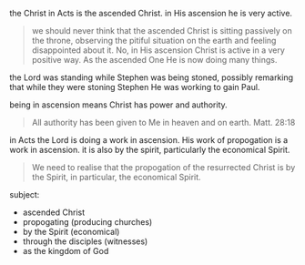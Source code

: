the Christ in Acts is the ascended Christ. in His ascension he is very active.

> we should never think that the ascended Christ is sitting passively on the throne, observing the pitiful situation on the earth and feeling disappointed about it. No, in His ascension Christ is active in a very positive way. As the ascended One He is now doing many things.

the Lord was standing while Stephen was being stoned, possibly remarking that while they were stoning Stephen He was working to gain Paul.

being in ascension means Christ has power and authority.

> All authority has been given to Me in heaven and on earth.
Matt. 28:18

in Acts the Lord is doing a work in ascension. His work of propogation is a work 
in ascension. it is also by the spirit, particularly the economical Spirit.

> We need to realise that the propogation of the resurrected Christ is by the Spirit, in particular, the economical Spirit.

subject:
- ascended Christ
- propogating (producing churches)
- by the Spirit (economical)
- through the disciples (witnesses)
- as the kingdom of God
